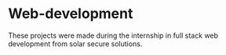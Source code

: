 # Web-development
These projects were made during the internship in full stack web development from solar secure solutions.
